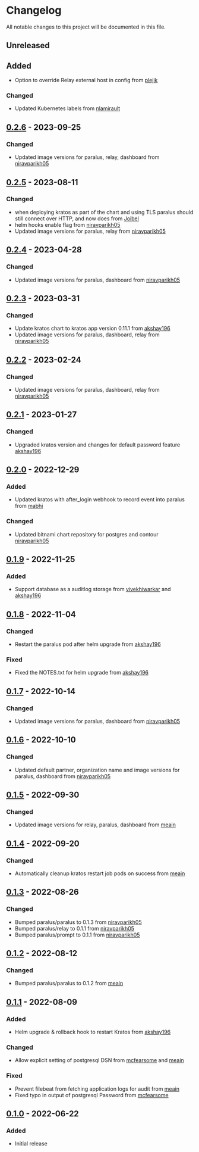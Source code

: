 # Changelog

All notable changes to this project will be documented in this file.

## Unreleased

## Added
- Option to override Relay external host in config from [plejik](https://github.com/plejik)

### Changed
- Updated Kubernetes labels from [nlamirault](https://github.com/nlamirault)

## [0.2.6] - 2023-09-25

### Changed
- Updated image versions for paralus, relay, dashboard from [niravparikh05](https://github.com/niravparikh05)

## [0.2.5] - 2023-08-11

### Changed
- when deploying kratos as part of the chart and using TLS paralus should still connect over HTTP, and now does from [Joibel](https://github.com/Joibel)
- helm hooks enable flag from [niravparikh05](https://github.com/niravparikh05)
- Updated image versions for paralus, relay from [niravparikh05](https://github.com/niravparikh05)

## [0.2.4] - 2023-04-28

### Changed
- Updated image versions for paralus, dashboard from [niravparikh05](https://github.com/niravparikh05)

## [0.2.3] - 2023-03-31

### Changed
- Update kratos chart to kratos app version 0.11.1 from [akshay196](https://github.com/akshay196)
- Updated image versions for paralus, dashboard, relay from [niravparikh05](https://github.com/niravparikh05)

## [0.2.2] - 2023-02-24

### Changed
- Updated image versions for paralus, dashboard, relay from [niravparikh05](https://github.com/niravparikh05)

## [0.2.1] - 2023-01-27

### Changed
- Upgraded kratos version and changes for default password feature [akshay196](https://github.com/akshay196)

## [0.2.0] - 2022-12-29

### Added
- Updated kratos with after_login webhook to record event into paralus from [mabhi](https://github.com/mabhi)

### Changed
- Updated bitnami chart repository for postgres and contour [niravparikh05](https://github.com/niravparikh05)

## [0.1.9] - 2022-11-25

### Added
- Support database as a auditlog storage from [vivekhiwarkar](https://github.com/vivekhiwarkar) and [akshay196](https://github.com/akshay196)

## [0.1.8] - 2022-11-04

### Changed
- Restart the paralus pod after helm upgrade from [akshay196](https://github.com/akshay196)

### Fixed
- Fixed the NOTES.txt for helm upgrade from [akshay196](https://github.com/akshay196)

## [0.1.7] - 2022-10-14
### Changed
- Updated image versions for paralus, dashboard from [niravparikh05](https://github.com/niravparikh05)

## [0.1.6] - 2022-10-10
### Changed
- Updated default partner, organization name and image versions for paralus, dashboard from [niravparikh05](https://github.com/niravparikh05)

## [0.1.5] - 2022-09-30
### Changed
- Updated image versions for relay, paralus, dashboard from [meain](https://github.com/meain)

## [0.1.4] - 2022-09-20
### Changed
- Automatically cleanup kratos restart job pods on success from [meain](https://github.com/meain)

## [0.1.3] - 2022-08-26
### Changed
- Bumped paralus/paralus to 0.1.3 from [niravparikh05](https://github.com/niravparikh05)
- Bumped paralus/relay to 0.1.1 from [niravparikh05](https://github.com/niravparikh05)
- Bumped paralus/prompt to 0.1.1 from [niravparikh05](https://github.com/niravparikh05)

## [0.1.2] - 2022-08-12
### Changed
- Bumped paralus/paralus to 0.1.2 from [meain](https://github.com/meain)

## [0.1.1] - 2022-08-09
### Added
- Helm upgrade & rollback hook to restart Kratos from [akshay196](https://github.com/akshay196)
### Changed
- Allow explicit setting of postgresql DSN from [mcfearsome](https://github.com/mcfearsome) and [meain](https://github.com/meain)

### Fixed
- Prevent filebeat from fetching application logs for audit from [meain](https://github.com/meain)
- Fixed typo in output of postgresql Password from [mcfearsome](https://github.com/mcfearsome)

## [0.1.0] - 2022-06-22
### Added
- Initial release

[Unreleased]: https://github.com/paralus/helm-charts/compare/ztka-0.2.6...HEAD
[0.2.6]: https://github.com/paralus/helm-charts/compare/ztka-0.2.5...ztka-0.2.6
[0.2.5]: https://github.com/paralus/helm-charts/compare/ztka-0.2.4...ztka-0.2.5
[0.2.4]: https://github.com/paralus/helm-charts/compare/ztka-0.2.3...ztka-0.2.4
[0.2.3]: https://github.com/paralus/helm-charts/compare/ztka-0.2.2...ztka-0.2.3
[0.2.2]: https://github.com/paralus/helm-charts/compare/ztka-0.2.1...ztka-0.2.2
[0.2.1]: https://github.com/paralus/helm-charts/compare/ztka-0.2.0...ztka-0.2.1
[0.2.0]: https://github.com/paralus/helm-charts/compare/ztka-0.1.9...ztka-0.2.0
[0.1.9]: https://github.com/paralus/helm-charts/compare/ztka-0.1.8...ztka-0.1.9
[0.1.8]: https://github.com/paralus/helm-charts/compare/ztka-0.1.7...ztka-0.1.8
[0.1.7]: https://github.com/paralus/helm-charts/compare/ztka-0.1.6...ztka-0.1.7
[0.1.6]: https://github.com/paralus/helm-charts/compare/ztka-0.1.5...ztka-0.1.6
[0.1.5]: https://github.com/paralus/helm-charts/compare/ztka-0.1.4...ztka-0.1.5
[0.1.4]: https://github.com/paralus/helm-charts/compare/ztka-0.1.3...ztka-0.1.4
[0.1.3]: https://github.com/paralus/helm-charts/compare/ztka-0.1.2...ztka-0.1.3
[0.1.2]: https://github.com/paralus/helm-charts/compare/ztka-0.1.1...ztka-0.1.2
[0.1.1]: https://github.com/paralus/helm-charts/compare/ztka-0.1.0...ztka-0.1.1
[0.1.0]: https://github.com/paralus/helm-charts/releases/tag/ztka-0.1.0
